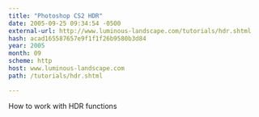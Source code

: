 ```yaml
---
title: "Photoshop CS2 HDR"
date: 2005-09-25 09:34:54 -0500
external-url: http://www.luminous-landscape.com/tutorials/hdr.shtml
hash: acad165587657e9f1f1f26b9580b3d84
year: 2005
month: 09
scheme: http
host: www.luminous-landscape.com
path: /tutorials/hdr.shtml

---
```


How to work with HDR functions
